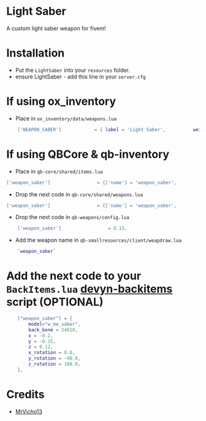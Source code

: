 
# Light Saber

A custom light saber weapon for fivem!

# Installation

- Put the `LightSaber` into your `resources` folder.
- ensure LightSaber - add this line in your `server.cfg`

# If using ox_inventory

- Place in `ox_inventory/data/weapons.lua`
```lua
    ['WEAPON_SABER'] 			= { label = 'Light Saber', 		    weight = 1000,	durability = 0.0,	},      		
```

# If using QBCore & qb-inventory

- Place in `qb-core/shared/items.lua`
```lua
['weapon_saber'] 				 = {['name'] = 'weapon_saber', 	 		  	['label'] = 'Light Saber', 					['weight'] = 13000, 	['type'] = 'weapon', 	['ammotype'] = nil,						['image'] = 'saber.png', 							['unique'] = true, 		['useable'] = false,["created"] = nil,	['description'] = 'A light saber from future!'},
```
- Drop the next code in `qb-core/shared/weapons.lua`
```lua
['weapon_saber'] 				 = {['name'] = 'weapon_saber', 			['label'] = 'Light Saber', 				['ammotype'] = nil,	['damagereason'] = 'Knifed / Stabbed / Eviscerated'},
```
- Drop the next code in `qb-weapons/config.lua`
```lua
    ['weapon_saber'] 	             = 0.15,
```
- Add the weapon name in `qb-smallresources/client/weapdraw.lua`
```lua
    `weapon_saber`
```
# Add the next code to your `BackItems.lua` [devyn-backitems](https://github.com/devin-monro/devyn-backitems) script (OPTIONAL)
```lua
    ["weapon_saber"] = {
        model="w_me_saber",
        back_bone = 24818,
        x = -0.2,
        y = -0.15,
        z = 0.12,
        x_rotation = 0.0,
        y_rotation = -90.0,
        z_rotation = 180.0,
    },
```
# Credits
- [MrVicho13](https://www.gta5-mods.com/users/MrVicho13) 
